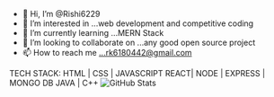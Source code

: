 - 👋 Hi, I’m @Rishi6229
- 👀 I’m interested in ...web development and competitive coding
- 🌱 I’m currently learning ...MERN Stack
- 💞️ I’m looking to collaborate on ...any good open source project
- 📫 How to reach me ...rk6180442@gmail.com

TECH STACK:
HTML | CSS | JAVASCRIPT
REACT| NODE | EXPRESS | MONGO DB
JAVA | C++
![GitHub Stats](https://github-readme-stats.vercel.app/api?username=Rishi6229&theme=radical)





<!---
Rishi6229/Rishi6229 is a ✨ special ✨ repository because its `README.md` (this file) appears on your GitHub profile.
You can click the Preview link to take a look at your changes.
--->
